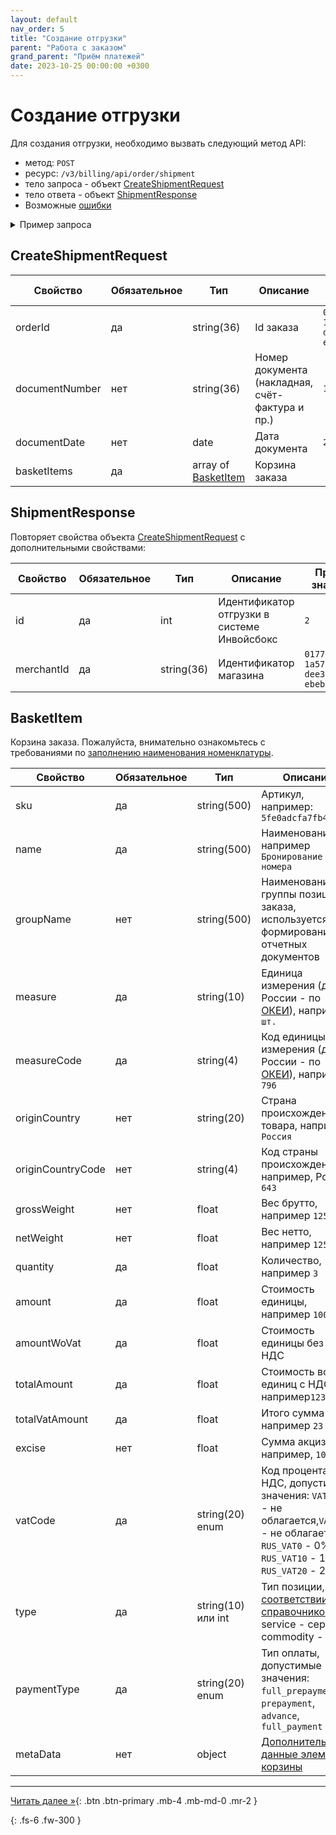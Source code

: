 ```yaml
---
layout: default
nav_order: 5
title: "Создание отгрузки"
parent: "Работа с заказом"
grand_parent: "Приём платежей"
date: 2023-10-25 00:00:00 +0300
---
```


# Создание отгрузки

Для создания отгрузки, необходимо вызвать следующий метод API:

- метод: `POST`
- ресурс: `/v3/billing/api/order/shipment`
- тело запроса - объект [CreateShipmentRequest](#createshipmentrequest)
- тело ответа - объект [ShipmentResponse](#shipmentresponse)
- Возможные [ошибки](/docs/dictionary/error/)

<details>
  <summary>Пример запроса</summary>
<section markdown="1">
``` json
POST /v3/billing/api/order/shipment
Authorization: Bearer b37c4c689295904ed21eee5d9a48d42e
Content-Type: application/json
User-Agent: MyApp 1.0
Accept: application/json
{
    "orderId": "0187c6db-1637-c1ca-bef7-f6706799c41e",
    "basketItems": [
        {
            "sku": "01GZ3DP5HADMSBAXRKVCES5FJX",
            "name": "iPhone 5s",
            "measure": "шт",
            "measureCode": "796",
            "originCountry": "Россия",
            "originCountryCode": "643",
            "grossWeight": 1010.55,
            "netWeight": 1000.66,
            "quantity": 1,
            "amount": 123.96,
            "amountWoVat": 103.3,
            "totalAmount": 123.96,
            "totalVatAmount": 20.66,
            "vatCode": "RUS_VAT20",
            "type": "commodity",
            "paymentType": "full_prepayment"
        }
    ]
}
```
</section>
</details>

## CreateShipmentRequest

| Свойство       | Обязательное | Тип                                | Описание                                        | Пример значения                        |
|----------------|--------------|------------------------------------|-------------------------------------------------|----------------------------------------|
| orderId        | да           | string(36)                         | Id заказа                                       | `01771534-1a57-f184-dee3-ebeb91dded75` |
| documentNumber | нет          | string(36)                         | Номер документа (накладная, счёт-фактура и пр.) | `123`                                  |
| documentDate   | нет          | date                               | Дата документа                                  | `2023-12-12`                           |
| basketItems    | да           | array of [BasketItem](#basketitem) | Корзина заказа                                  |                                        |

## ShipmentResponse

Повторяет свойства объекта [CreateShipmentRequest](#createshipmentrequest) с дополнительными свойствами:

| Свойство       | Обязательное | Тип        | Описание                                        | Пример значения                         |
|----------------|--------------|------------|-------------------------------------------------|-----------------------------------------|
| id             | да           | int        | Идентификатор отгрузки в системе Инвойсбокс     | `2`                                     |
| merchantId     | да           | string(36) | Идентификатор магазина                          | `01771534-1a57-f184-dee3-ebeb91dded76 ` |

## BasketItem

Корзина заказа. Пожалуйста, внимательно ознакомьтесь с требованиями по [заполнению наименования номенклатуры](/docs/merchant/fz54).

| Свойство          | Обязательное | Тип                | Описание                                                                                                                                          |
|-------------------|--------------|--------------------|---------------------------------------------------------------------------------------------------------------------------------------------------|
| sku               | да           | string(500)        | Артикул, например: `5fe0adcfa7fb4`                                                                                                                |
| name              | да           | string(500)        | Наименование, например `Бронирование номера`                                                                                                      |
| groupName         | нет          | string(500)        | Наименование группы позиций заказа, используется для формирования отчетных документов                                                             |
| measure           | да           | string(10)         | Единица измерения (для России - по [ОКЕИ](/docs/dictionary/okei/)), например `шт.`                                                                |
| measureCode       | да           | string(4)          | Код единицы измерения (для России - по [ОКЕИ](/docs/dictionary/okei/)), например `796`                                                            |
| originCountry     | нет          | string(20)         | Страна происхождения товара, например, `Россия`                                                                                                   |
| originCountryCode | нет          | string(4)          | Код страны происхождения, например, Россия `643`                                                                                                  |
| grossWeight       | нет          | float              | Вес брутто, например `125.45`                                                                                                                     |
| netWeight         | нет          | float              | Вес нетто, например `125.45`                                                                                                                      |
| quantity          | да           | float              | Количество, например `3`                                                                                                                          |
| amount            | да           | float              | Стоимость единицы, например `100.55`                                                                                                              |
| amountWoVat       | да           | float              | Стоимость единицы без учета НДС                                                                                                                   |
| totalAmount       | да           | float              | Стоимость всех единиц с НДС, например`123.55`                                                                                                     |
| totalVatAmount    | да           | float              | Итого сумма НДС, например `23`                                                                                                                    |
| excise            | нет          | float              | Сумма акциза, например, `10.00`                                                                                                                   |
| vatCode           | да           | string(20) enum    | Код процента НДС, допустимые значения: `VATNONE` - не облагается,`VATNONE` - не облагается, `RUS_VAT0` - 0%, `RUS_VAT10` - 10%, `RUS_VAT20` - 20% |
| type              | да           | string(10) или int | Тип позиции, [в соответствии со справочником](/docs/dictionary/tag1212) или service - сервис, commodity - товар                                   |
| paymentType       | да           | string(20) enum    | Тип оплаты, допустимые значения: `full_prepayment`, `prepayment`, `advance`, `full_payment`                                                       |
| metaData          | нет          | object             | [Дополнительные данные элемента корзины](/docs/merchant/order/metadata/)                                                                                   |


---
[Читать далее &raquo;](/docs/merchant/order/shipment_get){: .btn .btn-primary .mb-4 .mb-md-0 .mr-2 }

{: .fs-6 .fw-300 }
